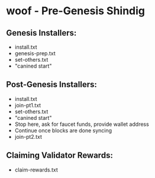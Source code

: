 # woof - Pre-Genesis Shindig

## Genesis Installers:
- install.txt
- genesis-prep.txt
- set-others.txt
- "canined start"

## Post-Genesis Installers:
- install.txt
- join-pt1.txt
- set-others.txt
- "canined start"
- Stop here, ask for faucet funds, provide wallet address
- Continue once blocks are done syncing
- join-pt2.txt

## Claiming Validator Rewards:
- claim-rewards.txt
